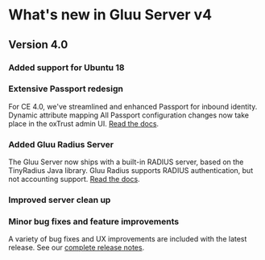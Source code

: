# What's new in Gluu Server v4

## Version 4.0

<!--
### Added VIP features
-->

### Added support for Ubuntu 18


### Extensive Passport redesign
For CE 4.0, we've streamlined and enhanced Passport for inbound identity. Dynamic attribute mapping All Passport configuration changes now take place in the oxTrust admin UI. [Read the docs](./authn-guide/passport.md).

### Added Gluu Radius Server
The Gluu Server now ships with a built-in RADIUS server, based on the TinyRadius Java library. Gluu Radius supports RADIUS authentication, but not accounting support. [Read the docs](./admin-guide/radius-server/gluu-radius.md).

### Improved server clean up

### Minor bug fixes and feature improvements

A variety of bug fixes and UX improvements are included with the latest release. See our [complete release notes](https://gluu.org/docs/ce/4.0/release-notes/#changes).
